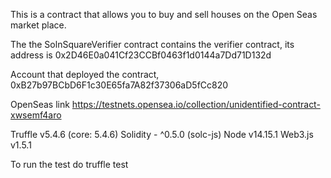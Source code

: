 This is a contract that allows you to buy and sell houses on the Open Seas market place. 

The the SolnSquareVerifier contract contains the verifier contract, 
its address is 0x2D46E0a041Cf23CCBf0463f1d0144a7Dd71D132d

Account that deployed the contract, 0xB27b97BCbD6F1c30E65fa7A82f37306aD5fCc820

OpenSeas link https://testnets.opensea.io/collection/unidentified-contract-xwsemf4aro

Truffle v5.4.6 (core: 5.4.6)
Solidity - ^0.5.0 (solc-js)
Node v14.15.1
Web3.js v1.5.1

To run the test do truffle test
